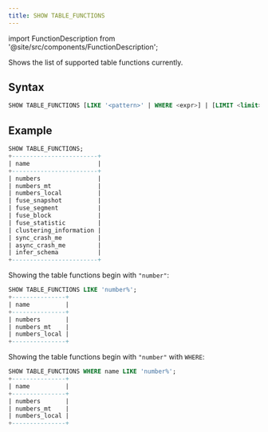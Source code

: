 ```yaml
---
title: SHOW TABLE_FUNCTIONS
---
```

import FunctionDescription from '@site/src/components/FunctionDescription';

<FunctionDescription description="Introduced or updated: v1.2.190"/>

Shows the list of supported table functions currently.

## Syntax

```sql
SHOW TABLE_FUNCTIONS [LIKE '<pattern>' | WHERE <expr>] | [LIMIT <limit>]
```

## Example

```sql
SHOW TABLE_FUNCTIONS;
+------------------------+
| name                   |
+------------------------+
| numbers                |
| numbers_mt             |
| numbers_local          |
| fuse_snapshot          |
| fuse_segment           |
| fuse_block             |
| fuse_statistic         |
| clustering_information |
| sync_crash_me          |
| async_crash_me         |
| infer_schema           |
+------------------------+
```

Showing the table functions begin with `"number"`:
```sql
SHOW TABLE_FUNCTIONS LIKE 'number%';
+---------------+
| name          |
+---------------+
| numbers       |
| numbers_mt    |
| numbers_local |
+---------------+
```

Showing the table functions begin with `"number"` with `WHERE`:
```sql
SHOW TABLE_FUNCTIONS WHERE name LIKE 'number%';
+---------------+
| name          |
+---------------+
| numbers       |
| numbers_mt    |
| numbers_local |
+---------------+
```
